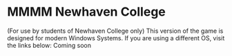 # MMMM Newhaven College
 (For use by students of Newhaven College only)
This version of the game is designed for modern Windows Systems. If you are using a different OS, visit the links below:
Coming soon
